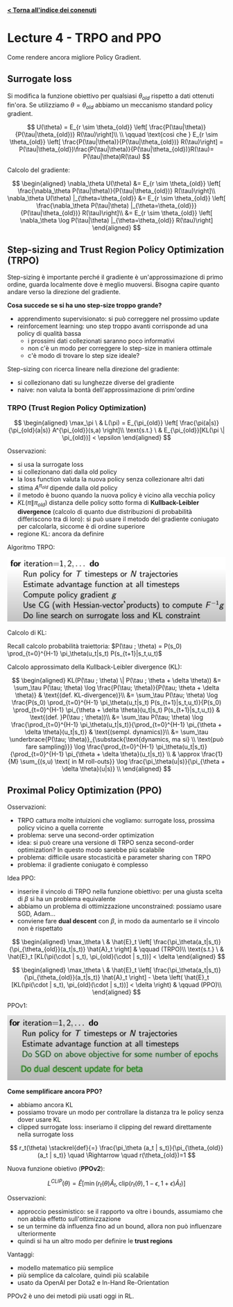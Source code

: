**[< Torna all'indice dei conenuti](../index.md)**

# Lecture 4 - TRPO and PPO

Come rendere ancora migliore Policy Gradient.

## Surrogate loss

Si modifica la funzione obiettivo per qualsiasi $\theta_{old}$ rispetto a dati ottenuti fin'ora. Se utilizziamo $\theta=\theta_{old}$ abbiamo un meccanismo standard policy gradient.

$$
U(\theta) = E_{r \sim \theta_{old}} \left[ \frac{P(\tau|\theta)}{P(\tau|\theta_{old})} R(\tau)\right]\\
\\
 \qquad \text{così che } E_{r \sim \theta_{old}} \left[ \frac{P(\tau|\theta)}{P(\tau|\theta_{old})} R(\tau)\right] = P(\tau|\theta_{old})\frac{P(\tau|\theta)}{P(\tau|\theta_{old})}R(\tau)= P(\tau|\theta)R(\tau)
$$

Calcolo del gradiente:

$$
\begin{aligned}
\nabla_\theta U(\theta) &= E_{r \sim \theta_{old}} \left[ \frac{\nabla_\theta P(\tau|\theta)}{P(\tau|\theta_{old})} R(\tau)\right]\\
\nabla_\theta U(\theta) |_{\theta=\theta_{old}} &= E_{r \sim \theta_{old}} \left[ \frac{\nabla_\theta P(\tau|\theta) |_{\theta=\theta_{old}}}{P(\tau|\theta_{old})} R(\tau)\right]\\
&= E_{r \sim \theta_{old}} \left[ \nabla_\theta \log P(\tau|\theta) |_{\theta=\theta_{old}} R(\tau)\right]
\end{aligned}
$$

## Step-sizing and Trust Region Policy Optimization (TRPO)

Step-sizing è importante perché il gradiente è un'approssimazione di primo ordine, guarda localmente dove è meglio muoversi. Bisogna capire quanto andare verso la direzione del gradiente.

**Cosa succede se si ha uno step-size troppo grande?**

- apprendimento supervisionato: si può correggere nel prossimo update
- reinforcement learning: uno step troppo avanti corrisponde ad una policy di qualità bassa
  - i prossimi dati collezionati saranno poco informativi
  - non c'è un modo per correggere lo step-size in maniera ottimale
  - c'è modo di trovare lo step size ideale?

Step-sizing con ricerca lineare nella direzione del gradiente:

- si collezionano dati su lunghezze diverse del gradiente
- naive: non valuta la bontà dell'approssimazione di prim'ordine

### TRPO (Trust Region Policy Optimization)

$$
\begin{aligned}
\max_\pi \ & L(\pi) = E_{\pi_{old}} \left[ \frac{\pi(a|s)}{\pi_{old}(a|s)} A^{\pi_{old}}(s,a) \right]\\
\text{s.t.} \ & E_{\pi_{old}}[KL(\pi \| \pi_{old})] < \epsilon
\end{aligned}
$$

Osservazioni:

- si usa la surrogate loss
- si collezionano dati dalla old policy
- la loss function valuta la nuova policy senza collezionare altri dati
- stima $A^{\pi_{old}}$ dipende dalla old policy
- il metodo è buono quando la nuova policy è vicino alla vecchia policy
- $KL(\pi \| \pi_{old})$ distanza delle policy sotto forma di **Kullback-Leibler divergence** (calcolo di quanto due distribuzioni di probabilità differiscono tra di loro): si può usare il metodo del gradiente coniugato per calcolarla, siccome è di ordine superiore
- regione KL: ancora da definire

Algoritmo TRPO:

![TRPO](img/trpo.png "TRPO")

Calcolo di KL:

Recall calcolo probabilità traiettoria: $P(\tau ; \theta) = P(s_0) \prod_{t=0}^{H-1} \pi_\theta(u_t|s_t) P(s_{t+1}|s_t,u_t)$

Calcolo approssimato della Kullback-Leibler divergence (KL):

$$
\begin{aligned}
KL(P(\tau ; \theta) \| P(\tau ; \theta + \delta \theta)) &= \sum_\tau P(\tau; \theta) \log \frac{P(\tau; \theta)}{P(\tau; \theta + \delta \theta)} & \text{(def. KL-divergence)}\\
&= \sum_\tau P(\tau; \theta) \log \frac{P(s_0) \prod_{t=0}^{H-1} \pi_\theta(u_t|s_t) P(s_{t+1}|s_t,u_t)}{P(s_0) \prod_{t=0}^{H-1} \pi_{\theta + \delta \theta}(u_t|s_t) P(s_{t+1}|s_t,u_t)} & \text{(def. }P(\tau ; \theta))\\
&= \sum_\tau P(\tau; \theta) \log \frac{\prod_{t=0}^{H-1} \pi_\theta(u_t|s_t)}{\prod_{t=0}^{H-1} \pi_{\theta + \delta \theta}(u_t|s_t)} & \text{(sempl. dynamics)}\\
&= \sum_\tau \underbrace{P(\tau; \theta)}_{\substack{\text{dynamics, ma si} \\ \text{può fare sampling}}} \log \frac{\prod_{t=0}^{H-1} \pi_\theta(u_t|s_t)}{\prod_{t=0}^{H-1} \pi_{\theta + \delta \theta}(u_t|s_t)} \\
& \approx \frac{1}{M} \sum_{(s,u) \text{ in M roll-outs}} \log \frac{\pi_\theta(u|s)}{\pi_{\theta + \delta \theta}(u|s)} \\
\end{aligned}
$$

## Proximal Policy Optimization (PPO)

Osservazioni:

- TRPO cattura molte intuizioni che vogliamo: surrogate loss, prossima policy vicino a quella corrente
- problema: serve una second-order optimization
- idea: si può creare una versione di TRPO senza second-order optimization? In questo modo sarebbe più scalabile
- problema: difficile usare stocasticità e parameter sharing con TRPO
- problema: il gradiente coniugato è complesso

Idea PPO:

- inserire il vincolo di TRPO nella funzione obiettivo: per una giusta scelta di $\beta$ si ha un problema equivalente
- abbiamo un problema di ottimizzazione unconstrained: possiamo usare SGD, Adam...
- conviene fare **dual descent** con $\beta$, in modo da aumentarlo se il vincolo non è rispettato

$$
\begin{aligned}
\max_\theta \ & \hat{E}_t \left[ \frac{\pi_\theta(a_t|s_t)}{\pi_{\theta_{old}}(a_t|s_t)} \hat{A}_t \right] & \qquad (TRPO)\\
\text{s.t.} \ & \hat{E}_t [KL(\pi(\cdot | s_t), \pi_{old}(\cdot | s_t))] < \delta
\end{aligned}
$$

$$
\begin{aligned}
\max_\theta \ & \hat{E}_t \left[ \frac{\pi_\theta(a_t|s_t)}{\pi_{\theta_{old}}(a_t|s_t)} \hat{A}_t \right] - \beta \left( \hat{E}_t [KL(\pi(\cdot | s_t), \pi_{old}(\cdot | s_t))] < \delta \right) & \qquad (PPO)\\
\end{aligned}
$$

PPOv1:

![PPOv1](img/ppov1.png "PPOv1")

**Come semplificare ancora PPO?**

- abbiamo ancora KL
- possiamo trovare un modo per controllare la distanza tra le policy senza dover usare KL
- clipped surrogate loss: inseriamo il clipping del reward direttamente nella surrogate loss

$$
r_t(\theta) \stackrel{def}{=} \frac{\pi_\theta (a_t | s_t)}{\pi_{\theta_{old}} (a_t | s_t)} \quad \Rightarrow \quad r(\theta_{old})=1
$$

Nuova funzione obietivo (**PPOv2**):

$$
L^{CLIP}(\theta) = \hat{E} \left[ \min (r_t(\theta) \hat{A}_t, \text{clip}(r_t(\theta),1-\epsilon, 1+\epsilon) \hat{A}_t) \right]
$$

Osservazioni:

- approccio pessimistico: se il rapporto va oltre i bounds, assumiamo che non abbia effetto sull'ottimizzazione
- se un termine dà influenza fino ad un bound, allora non può influenzare ulteriormente
- quindi si ha un altro modo per definire le **trust regions**

Vantaggi:

- modello matematico più semplice
- più semplice da calcolare, quindi più scalabile
- usato da OpenAI per Dota2 e In-Hand Re-Orientation

PPOv2 è uno dei metodi più usati oggi in RL.
